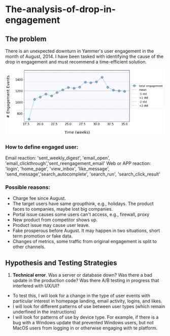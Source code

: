 # The-analysis-of-drop-in-engagement

## The problem
There is an unexpected downturn in Yammer's user engagement in the month of August, 2014. I have been tasked with identifying the cause of the drop in engagement and must recommend a time-efficient solution.

![user downturn](https://github.com/stemgene/The-analysis-of-drop-in-engagement/blob/main/imgs/user.png)

### How to define engaged user:
Email reaction: 'sent_weekly_digest', 'email_open', 'email_clickthrough','sent_reengagement_email'
Web or APP reaction: 'login', 'home_page', 'view_inbox', 'like_message', 'send_message','search_autocomplete', 'search_run', 'search_click_result'

### Possible reasons:
* Charge fee since August.
* The target users have same groupthink, e.g., holidays. The product faces to companies, maybe lost big companies.
* Portal issue causes some users can't access, e.g., firewall, proxy
* New product from competitor shows up.
* Product issue may cause user leave.
* Fake prosperous before August. It may happen in two situations, short term promotion or fake data.
* Changes of metrics, some traffic from original engagement is split to other channels.

## Hypothesis and Testing Strategies
1. **Technical error**. Was a server or database down? Was there a bad update in the production code? Was there A/B testing in progress that interfered with UX/UI?
  * To test this, I will look for a change in the type of user events with particular interest in homepage landing, email activity, logins, and likes.
  * I will look for different patterns of use between user types (which remain underfined in the instructions)
  * I will look for patterns of use by device type. For example, if there is a bug with a Windows update that prevented Windows users, but not MacOS users from logging in or otherwise engaging with te platform.
